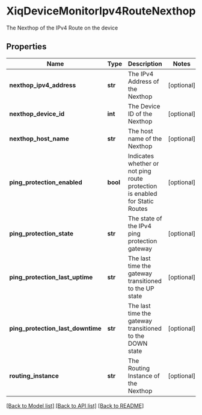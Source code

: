 # XiqDeviceMonitorIpv4RouteNexthop

The Nexthop of the IPv4 Route on the device
## Properties
Name | Type | Description | Notes
------------ | ------------- | ------------- | -------------
**nexthop_ipv4_address** | **str** | The IPv4 Address of the Nexthop | [optional] 
**nexthop_device_id** | **int** | The Device ID of the Nexthop | [optional] 
**nexthop_host_name** | **str** | The host name of the Nexthop | [optional] 
**ping_protection_enabled** | **bool** | Indicates whether or not ping route protection is enabled for Static Routes | [optional] 
**ping_protection_state** | **str** | The state of the IPv4 ping protection gateway | [optional] 
**ping_protection_last_uptime** | **str** | The last time the gateway transitioned to the UP state | [optional] 
**ping_protection_last_downtime** | **str** | The last time the gateway transitioned to the DOWN state | [optional] 
**routing_instance** | **str** | The Routing Instance of the Nexthop | [optional] 

[[Back to Model list]](../README.md#documentation-for-models) [[Back to API list]](../README.md#documentation-for-api-endpoints) [[Back to README]](../README.md)


